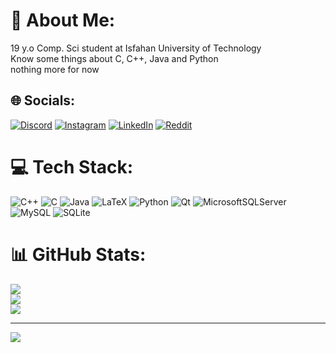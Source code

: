 # 💫 About Me:
19 y.o Comp. Sci student at Isfahan University of Technology<br>Know some things about C, C++, Java and Python<br>nothing more for now<br>


## 🌐 Socials:
[![Discord](https://img.shields.io/badge/Discord-%237289DA.svg?logo=discord&logoColor=white)](https://discord.gg/discord.gg/ccX3zkvn) [![Instagram](https://img.shields.io/badge/Instagram-%23E4405F.svg?logo=Instagram&logoColor=white)](https://instagram.com/imnecro23) [![LinkedIn](https://img.shields.io/badge/LinkedIn-%230077B5.svg?logo=linkedin&logoColor=white)](https://linkedin.com/in/amirhosein-ghiasi) [![Reddit](https://img.shields.io/badge/Reddit-%23FF4500.svg?logo=Reddit&logoColor=white)](https://reddit.com/user/ImNecro83) 

# 💻 Tech Stack:
![C++](https://img.shields.io/badge/c++-%2300599C.svg?style=for-the-badge&logo=c%2B%2B&logoColor=white) ![C](https://img.shields.io/badge/c-%2300599C.svg?style=for-the-badge&logo=c&logoColor=white) ![Java](https://img.shields.io/badge/java-%23ED8B00.svg?style=for-the-badge&logo=openjdk&logoColor=white) ![LaTeX](https://img.shields.io/badge/latex-%23008080.svg?style=for-the-badge&logo=latex&logoColor=white) ![Python](https://img.shields.io/badge/python-3670A0?style=for-the-badge&logo=python&logoColor=ffdd54) ![Qt](https://img.shields.io/badge/Qt-%23217346.svg?style=for-the-badge&logo=Qt&logoColor=white) ![MicrosoftSQLServer](https://img.shields.io/badge/Microsoft%20SQL%20Server-CC2927?style=for-the-badge&logo=microsoft%20sql%20server&logoColor=white) ![MySQL](https://img.shields.io/badge/mysql-4479A1.svg?style=for-the-badge&logo=mysql&logoColor=white) ![SQLite](https://img.shields.io/badge/sqlite-%2307405e.svg?style=for-the-badge&logo=sqlite&logoColor=white)

# 📊 GitHub Stats:
![](https://github-readme-stats.vercel.app/api?username=Nec-ro&theme=dark&hide_border=false&include_all_commits=false&count_private=false)<br/>
![](https://nirzak-streak-stats.vercel.app/?user=Nec-ro&theme=dark&hide_border=false)<br/>
![](https://github-readme-stats.vercel.app/api/top-langs/?username=Nec-ro&theme=dark&hide_border=false&include_all_commits=false&count_private=false&layout=compact)

---
[![](https://visitcount.itsvg.in/api?id=Nec-ro&icon=0&color=0)](https://visitcount.itsvg.in)

<!-- Proudly created with GPRM ( https://gprm.itsvg.in ) -->
